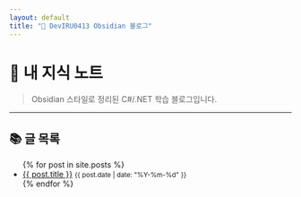 ```yaml
---
layout: default
title: "📂 DevIRU0413 Obsidian 블로그"
---
```


<link rel="stylesheet" href="/assets/css/style.css">

# 🧠 내 지식 노트

> Obsidian 스타일로 정리된 C#/.NET 학습 블로그입니다.

---

## 📚 글 목록

<ul>
  {% for post in site.posts %}
    <li>
      <a href="{{ post.url }}">{{ post.title }}</a> <small>{{ post.date | date: "%Y-%m-%d" }}</small>
    </li>
  {% endfor %}
</ul>
